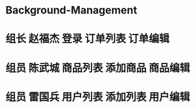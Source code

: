 # Background-Management
# 组长   赵福杰  登录   订单列表 订单编辑 

# 组员   陈武城   商品列表 添加商品 商品编辑 
# 组员   雷国兵   用户列表 添加列表 用户编辑

